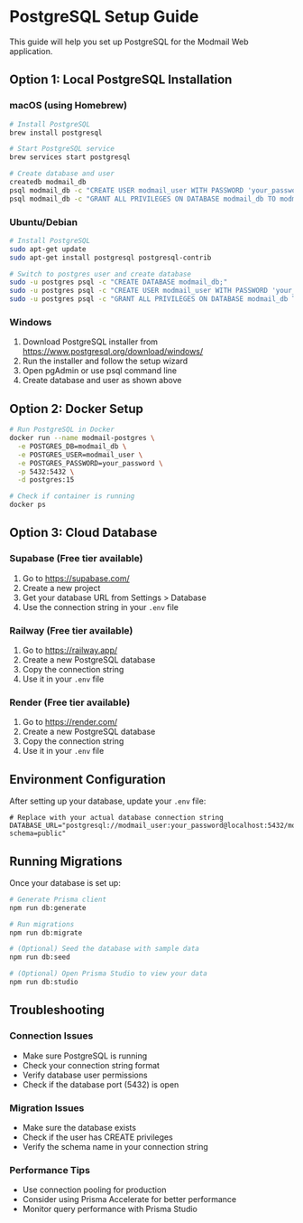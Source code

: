 # PostgreSQL Setup Guide

This guide will help you set up PostgreSQL for the Modmail Web application.

## Option 1: Local PostgreSQL Installation

### macOS (using Homebrew)
```bash
# Install PostgreSQL
brew install postgresql

# Start PostgreSQL service
brew services start postgresql

# Create database and user
createdb modmail_db
psql modmail_db -c "CREATE USER modmail_user WITH PASSWORD 'your_password';"
psql modmail_db -c "GRANT ALL PRIVILEGES ON DATABASE modmail_db TO modmail_user;"
```

### Ubuntu/Debian
```bash
# Install PostgreSQL
sudo apt-get update
sudo apt-get install postgresql postgresql-contrib

# Switch to postgres user and create database
sudo -u postgres psql -c "CREATE DATABASE modmail_db;"
sudo -u postgres psql -c "CREATE USER modmail_user WITH PASSWORD 'your_password';"
sudo -u postgres psql -c "GRANT ALL PRIVILEGES ON DATABASE modmail_db TO modmail_user;"
```

### Windows
1. Download PostgreSQL installer from https://www.postgresql.org/download/windows/
2. Run the installer and follow the setup wizard
3. Open pgAdmin or use psql command line
4. Create database and user as shown above

## Option 2: Docker Setup

```bash
# Run PostgreSQL in Docker
docker run --name modmail-postgres \
  -e POSTGRES_DB=modmail_db \
  -e POSTGRES_USER=modmail_user \
  -e POSTGRES_PASSWORD=your_password \
  -p 5432:5432 \
  -d postgres:15

# Check if container is running
docker ps
```

## Option 3: Cloud Database

### Supabase (Free tier available)
1. Go to https://supabase.com/
2. Create a new project
3. Get your database URL from Settings > Database
4. Use the connection string in your `.env` file

### Railway (Free tier available)
1. Go to https://railway.app/
2. Create a new PostgreSQL database
3. Copy the connection string
4. Use it in your `.env` file

### Render (Free tier available)
1. Go to https://render.com/
2. Create a new PostgreSQL database
3. Copy the connection string
4. Use it in your `.env` file

## Environment Configuration

After setting up your database, update your `.env` file:

```env
# Replace with your actual database connection string
DATABASE_URL="postgresql://modmail_user:your_password@localhost:5432/modmail_db?schema=public"
```

## Running Migrations

Once your database is set up:

```bash
# Generate Prisma client
npm run db:generate

# Run migrations
npm run db:migrate

# (Optional) Seed the database with sample data
npm run db:seed

# (Optional) Open Prisma Studio to view your data
npm run db:studio
```

## Troubleshooting

### Connection Issues
- Make sure PostgreSQL is running
- Check your connection string format
- Verify database user permissions
- Check if the database port (5432) is open

### Migration Issues
- Make sure the database exists
- Check if the user has CREATE privileges
- Verify the schema name in your connection string

### Performance Tips
- Use connection pooling for production
- Consider using Prisma Accelerate for better performance
- Monitor query performance with Prisma Studio
